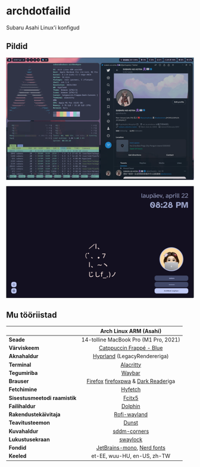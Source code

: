 # archdotfailid
Subaru Asahi Linux'i konfigud

## Pildid

<p align="center"><img src="https://github.com/Subarupan/archdotfailid/blob/main/assets/Hyprland_ekraanipilt.png"></p>
<p align="center"><img src="https://github.com/Subarupan/archdotfailid/blob/main/assets/SDDM_ekraanipilt.png"></p>

## Mu tööriistad
|                               | Arch Linux ARM (Asahi)                                                                                       |
|-------------------------------|:------------------------------------------------------------------------------------------------------------:|
| **Seade**                     | 14-tolline MacBook Pro (M1 Pro, 2021)
| **Värviskeem**                | [Catppuccin Frappé - Blue](https://github.com/catppuccin/catppuccin)                                         |
| **Aknahaldur**                | [Hyprland](https://github.com/hyprwm/Hyprland) (LegacyRendereriga)                                           |
| **Terminal**                  | [Alacritty](https://github.com/alacritty/alacritty)                                                          |
| **Tegumiriba**                | [Waybar](https://github.com/Alexays/Waybar)                                                                  |
| **Brauser**                   | [Firefox](www.mozilla.org/et) [firefoxpwa](https://github.com/filips123/PWAsForFirefox) & [Dark Reader](https://addons.mozilla.org/et/firefox/addon/darkreader/)iga                                                                                   |
| **Fetchimine**                | [Hyfetch](https://github.com/hykilpikonna/hyfetch)                                                           |
| **Sisestusmeetodi raamistik** | [Fcitx5](https://github.com/fcitx/fcitx5)                                                                    |
| **Failihaldur**               | [Dolphin](https://github.com/KDE/dolphin)                                                                    |
| **Rakendustekäivitaja**       | [Rofi-wayland](https://github.com/lbonn/rofi)                                                                |
| **Teavitusteemon**            | [Dunst](https://github.com/dunst-project/dunst)                                                              |
| **Kuvahaldur**                | [sddm-corners](https://github.com/aczw/sddm-theme-corners)                                                   |
| **Lukustusekraan**            | [swaylock](https://github.com/swaywm/swaylock)                                                               |
| **Fondid**                    | [JetBrains-mono](https://www.jetbrains.com/lp/mono), [Nerd fonts](https://github.com/ryanoasis/nerd-fonts)   |
| **Keeled**                    | et-EE, wuu-HU, en-US, zh-TW                                                                                  | 
